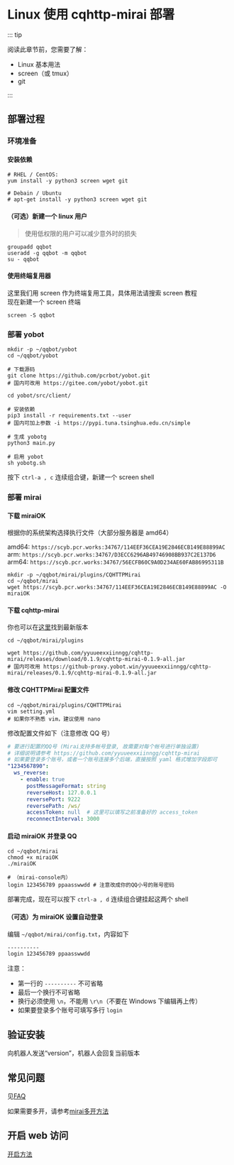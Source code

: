# Linux 使用 cqhttp-mirai 部署

::: tip

阅读此章节前，您需要了解：

- Linux 基本用法
- screen（或 tmux）
- git

:::

## 部署过程

### 环境准备

#### 安装依赖

```shell
# RHEL / CentOS:
yum install -y python3 screen wget git

# Debain / Ubuntu
# apt-get install -y python3 screen wget git
```

#### （可选）新建一个 linux 用户

> 使用低权限的用户可以减少意外时的损失

```shell
groupadd qqbot
useradd -g qqbot -m qqbot
su - qqbot
```

#### 使用终端复用器

这里我们用 screen 作为终端复用工具，具体用法请搜索 screen 教程  
现在新建一个 screen 终端

```shell
screen -S qqbot
```

### 部署 yobot

```shell
mkdir -p ~/qqbot/yobot
cd ~/qqbot/yobot

# 下载源码
git clone https://github.com/pcrbot/yobot.git
# 国内可改用 https://gitee.com/yobot/yobot.git

cd yobot/src/client/

# 安装依赖
pip3 install -r requirements.txt --user
# 国内可加上参数 -i https://pypi.tuna.tsinghua.edu.cn/simple

# 生成 yobotg
python3 main.py

# 启用 yobot
sh yobotg.sh
```

按下 `ctrl-a , c` 连续组合键，新建一个 screen shell

### 部署 mirai

#### 下载 miraiOK

根据你的系统架构选择执行文件（大部分服务器是 amd64）

amd64: `https://scyb.pcr.works:34767/114EEF36CEA19E2846ECB149E88899AC`  
arm: `https://scyb.pcr.works:34767/D3ECC6296AB49746908BB937C2E137D6`  
arm64: `https://scyb.pcr.works:34767/56ECFB60C9A0D234AE60FAB86995311B`

```shell
mkdir -p ~/qqbot/mirai/plugins/CQHTTPMirai
cd ~/qqbot/mirai
wget https://scyb.pcr.works:34767/114EEF36CEA19E2846ECB149E88899AC -O miraiOK
```

#### 下载 cqhttp-mirai

你也可以在[这里](https://github.com/yyuueexxiinngg/cqhttp-mirai/releases)找到最新版本

```shell
cd ~/qqbot/mirai/plugins

wget https://github.com/yyuueexxiinngg/cqhttp-mirai/releases/download/0.1.9/cqhttp-mirai-0.1.9-all.jar
# 国内可改用 https://github-proxy.yobot.win/yyuueexxiinngg/cqhttp-mirai/releases/0.1.9/cqhttp-mirai-0.1.9-all.jar
```

#### 修改 CQHTTPMirai 配置文件

```shell
cd ~/qqbot/mirai/plugins/CQHTTPMirai
vim setting.yml
# 如果你不熟悉 vim，建议使用 nano
```

修改配置文件如下（注意修改 QQ 号）

```yaml
# 要进行配置的QQ号 (Mirai支持多帐号登录, 故需要对每个帐号进行单独设置)
# 详细说明请参考 https://github.com/yyuueexxiinngg/cqhttp-mirai
# 如果要登录多个账号，或者一个账号连接多个后端，直接按照 yaml 格式增加字段即可
"1234567890":
  ws_reverse:
    - enable: true
      postMessageFormat: string
      reverseHost: 127.0.0.1
      reversePort: 9222
      reversePath: /ws/
      accessToken: null  # 这里可以填写之前准备好的 access_token
      reconnectInterval: 3000
```

#### 启动 miraiOK 并登录 QQ

```shell
cd ~/qqbot/mirai
chmod +x miraiOK
./miraiOK

# （mirai-console内）
login 123456789 ppaasswwdd # 注意改成你的QQ小号的账号密码
```

部署完成，现在可以按下 `ctrl-a , d` 连续组合键挂起这两个 shell

#### （可选）为 miraiOK 设置自动登录

编辑 `~/qqbot/mirai/config.txt`，内容如下

```txt
----------
login 123456789 ppaasswwdd

```

注意：

- 第一行的 `----------` 不可省略
- 最后一个换行不可省略
- 换行必须使用 `\n`，不能用 `\r\n`（不要在 Windows 下编辑再上传）
- 如果要登录多个账号可填写多行 `login`

## 验证安装

向机器人发送“version”，机器人会回复当前版本

## 常见问题

见[FAQ](../usage/faq.md)

如果需要多开，请参考[mirai多开方法](../usage/mirai-multi-instances.md)

## 开启 web 访问

[开启方法](../usage/web-mode.md)
